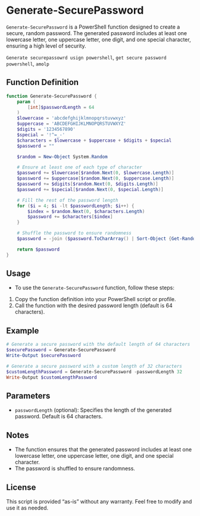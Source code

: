 # Generate-SecurePassword

`Generate-SecurePassword` is a PowerShell function designed to create a secure, random password. The generated password includes at least one lowercase letter, one uppercase letter, one digit, and one special character, ensuring a high level of security.

`Generate securepassowrd usign powershell`, `get secure password powershell`, `amolp`

## Function Definition

```powershell
function Generate-SecurePassword {
    param (
        [int]$passwordLength = 64
    )
    $lowercase = 'abcdefghijklmnopqrstuvwxyz'
    $uppercase = 'ABCDEFGHIJKLMNOPQRSTUVWXYZ'
    $digits = '1234567890'
    $special = '!^=_-'
    $characters = $lowercase + $uppercase + $digits + $special
    $password = ""

    $random = New-Object System.Random

    # Ensure at least one of each type of character
    $password += $lowercase[$random.Next(0, $lowercase.Length)]
    $password += $uppercase[$random.Next(0, $uppercase.Length)]
    $password += $digits[$random.Next(0, $digits.Length)]
    $password += $special[$random.Next(0, $special.Length)]

    # Fill the rest of the password length
    for ($i = 4; $i -lt $passwordLength; $i++) {
        $index = $random.Next(0, $characters.Length)
        $password += $characters[$index]
    }

    # Shuffle the password to ensure randomness
    $password = -join ($password.ToCharArray() | Sort-Object {Get-Random})

    return $password
}
``` 
## Usage
- To use the `Generate-SecurePassword` function, follow these steps:

1. Copy the function definition into your PowerShell script or profile.
2. Call the function with the desired password length (default is 64 characters).
## Example
```powershell
# Generate a secure password with the default length of 64 characters
$securePassword = Generate-SecurePassword
Write-Output $securePassword

# Generate a secure password with a custom length of 32 characters
$customLengthPassword = Generate-SecurePassword -passwordLength 32
Write-Output $customLengthPassword
``` 

## Parameters
- `passwordLength` (optional): Specifies the length of the generated password. Default is 64 characters.
## Notes
- The function ensures that the generated password includes at least one lowercase letter, one uppercase letter, one digit, and one special character.
- The password is shuffled to ensure randomness.
## License
This script is provided “as-is” without any warranty. Feel free to modify and use it as needed.